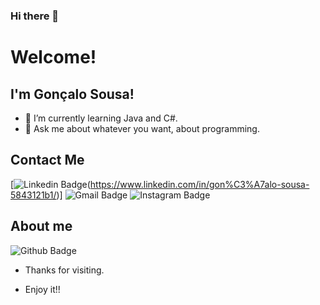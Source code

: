 ### Hi there 👋

# Welcome!

## I'm Gonçalo Sousa!


- 🌱 I’m currently learning Java and C#.
- 💬 Ask me about whatever you want, about programming.


## Contact Me
[![Linkedin Badge](https://img.shields.io/badge/LinkedIn-0077B5?style=for-the-badge&logo=linkedin&logoColor=white)(https://www.linkedin.com/in/gon%C3%A7alo-sousa-5843121b1/)]
![Gmail Badge](https://img.shields.io/badge/Gmail-D14836?style=for-the-badge&logo=gmail&logoColor=white&goncalogsd@gmail.com)
![Instagram Badge](https://img.shields.io/badge/Instagram-E4405F?style=for-the-badge&logo=instagram&logoColor=white&https://www.instagram.com/_.goncalosousa._/)


## About me

![Github Badge](https://img.shields.io/badge/GitHub-100000?style=for-the-badge&logo=github&logoColor=whiteink=https://github.com/Mastergs95)





- Thanks for visiting.

- Enjoy it!!
